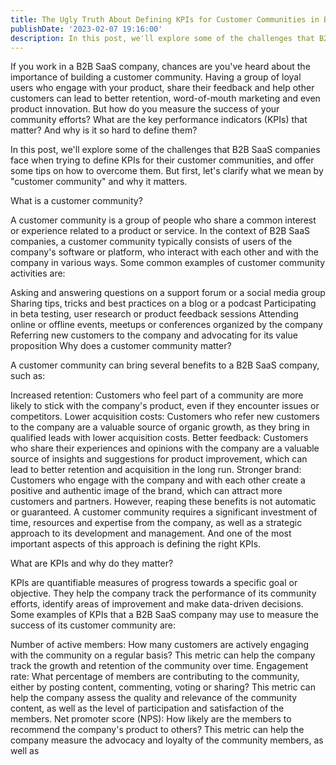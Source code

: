 ```yaml
---
title: The Ugly Truth About Defining KPIs for Customer Communities in B2B SaaS Companies
publishDate: '2023-02-07 19:16:00'
description: In this post, we'll explore some of the challenges that B2B SaaS companies face when trying to define KPIs for their customer communities.
---
```


If you work in a B2B SaaS company, chances are you've heard about the importance of building a customer community. Having a group of loyal users who engage with your product, share their feedback and help other customers can lead to better retention, word-of-mouth marketing and even product innovation. But how do you measure the success of your community efforts? What are the key performance indicators (KPIs) that matter? And why is it so hard to define them?

In this post, we'll explore some of the challenges that B2B SaaS companies face when trying to define KPIs for their customer communities, and offer some tips on how to overcome them. But first, let's clarify what we mean by "customer community" and why it matters.

What is a customer community?

A customer community is a group of people who share a common interest or experience related to a product or service. In the context of B2B SaaS companies, a customer community typically consists of users of the company's software or platform, who interact with each other and with the company in various ways. Some common examples of customer community activities are:

Asking and answering questions on a support forum or a social media group
Sharing tips, tricks and best practices on a blog or a podcast
Participating in beta testing, user research or product feedback sessions
Attending online or offline events, meetups or conferences organized by the company
Referring new customers to the company and advocating for its value proposition
Why does a customer community matter?

A customer community can bring several benefits to a B2B SaaS company, such as:

Increased retention: Customers who feel part of a community are more likely to stick with the company's product, even if they encounter issues or competitors.
Lower acquisition costs: Customers who refer new customers to the company are a valuable source of organic growth, as they bring in qualified leads with lower acquisition costs.
Better feedback: Customers who share their experiences and opinions with the company are a valuable source of insights and suggestions for product improvement, which can lead to better retention and acquisition in the long run.
Stronger brand: Customers who engage with the company and with each other create a positive and authentic image of the brand, which can attract more customers and partners.
However, reaping these benefits is not automatic or guaranteed. A customer community requires a significant investment of time, resources and expertise from the company, as well as a strategic approach to its development and management. And one of the most important aspects of this approach is defining the right KPIs.

What are KPIs and why do they matter?

KPIs are quantifiable measures of progress towards a specific goal or objective. They help the company track the performance of its community efforts, identify areas of improvement and make data-driven decisions. Some examples of KPIs that a B2B SaaS company may use to measure the success of its customer community are:

Number of active members: How many customers are actively engaging with the community on a regular basis? This metric can help the company track the growth and retention of the community over time.
Engagement rate: What percentage of members are contributing to the community, either by posting content, commenting, voting or sharing? This metric can help the company assess the quality and relevance of the community content, as well as the level of participation and satisfaction of the members.
Net promoter score (NPS): How likely are the members to recommend the company's product to others? This metric can help the company measure the advocacy and loyalty of the community members, as well as
